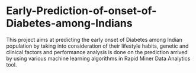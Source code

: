 # Early-Prediction-of-onset-of-Diabetes-among-Indians
This project aims at predicting the early onset of Diabetes among Indian population by taking into consideration of their lifestyle habits, genetic and clinical factors and performance analysis is done on the prediction arrived by using various machine learning algorithms in Rapid Miner Data Analytics tool.
